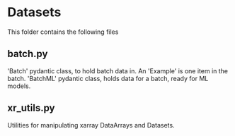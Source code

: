 # Datasets

This folder contains the following files

## batch.py

'Batch' pydantic class, to hold batch data in. An 'Example' is one item in the batch.
'BatchML' pydantic class, holds data for a batch, ready for ML models.

## xr_utils.py

Utilities for manipulating xarray DataArrays and Datasets.
